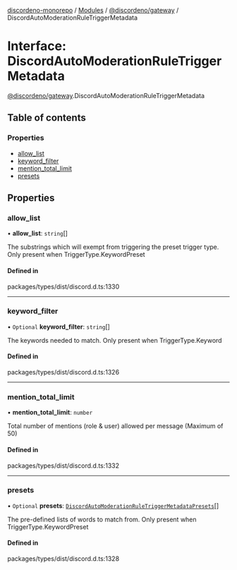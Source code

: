 [discordeno-monorepo](../README.md) / [Modules](../modules.md) / [@discordeno/gateway](../modules/discordeno_gateway.md) / DiscordAutoModerationRuleTriggerMetadata

# Interface: DiscordAutoModerationRuleTriggerMetadata

[@discordeno/gateway](../modules/discordeno_gateway.md).DiscordAutoModerationRuleTriggerMetadata

## Table of contents

### Properties

- [allow_list](discordeno_gateway.DiscordAutoModerationRuleTriggerMetadata.md#allow_list)
- [keyword_filter](discordeno_gateway.DiscordAutoModerationRuleTriggerMetadata.md#keyword_filter)
- [mention_total_limit](discordeno_gateway.DiscordAutoModerationRuleTriggerMetadata.md#mention_total_limit)
- [presets](discordeno_gateway.DiscordAutoModerationRuleTriggerMetadata.md#presets)

## Properties

### allow_list

• **allow_list**: `string`[]

The substrings which will exempt from triggering the preset trigger type. Only present when TriggerType.KeywordPreset

#### Defined in

packages/types/dist/discord.d.ts:1330

---

### keyword_filter

• `Optional` **keyword_filter**: `string`[]

The keywords needed to match. Only present when TriggerType.Keyword

#### Defined in

packages/types/dist/discord.d.ts:1326

---

### mention_total_limit

• **mention_total_limit**: `number`

Total number of mentions (role & user) allowed per message (Maximum of 50)

#### Defined in

packages/types/dist/discord.d.ts:1332

---

### presets

• `Optional` **presets**: [`DiscordAutoModerationRuleTriggerMetadataPresets`](../enums/discordeno_gateway.DiscordAutoModerationRuleTriggerMetadataPresets.md)[]

The pre-defined lists of words to match from. Only present when TriggerType.KeywordPreset

#### Defined in

packages/types/dist/discord.d.ts:1328
